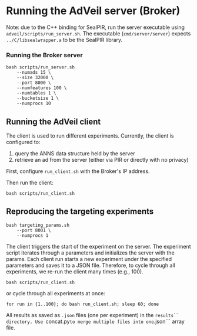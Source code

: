 # Running the AdVeil server (Broker)

Note: due to the C++ binding for SealPIR, run the server executable using ```adveil/scripts/run_server.sh```.
The executable (```cmd/server/server```) expects ```../C/libsealwrapper.a``` to be the SealPIR library. 

### Running the Broker server
```
bash scripts/run_server.sh 
    --numads 15 \
    --size 32000 \
    --port 8000 \
    --numfeatures 100 \
    --numtables 1 \
    --bucketsize 1 \
    --numprocs 10 
```

## Running the AdVeil client
The client is used to run different experiments. 
Currently, the client is configured to:
1) query the ANNS data structure held by the server
2) retrieve an ad from the server (either via PIR or directly with no privacy)

First, configure ```run_client.sh``` with the Broker's IP address. 

Then run the client:
```
bash scripts/run_client.sh
```


## Reproducing the targeting experiments 
```
bash targeting_params.sh 
    --port 8001 \
    --numprocs 1
```
 
The client triggers the start of the experiment on the server.
The experiment script iterates through a parameters and initializes the server with the params. 
Each client run starts a new experiment under the specified parameters and saves it to a JSON file. 
Therefore, to cycle through all experiments, we re-run the client many times (e.g., 100). 
```
bash scripts/run_client.sh
```
or cycle through all experiments at once:
```
for run in {1..100}; do bash run_client.sh; sleep 60; done
```

All results as saved as ```.json``` files (one per experiment) in the ```results`` directory.
Use ```concat.py``` to merge multiple files into one ```.json``` array file. 
